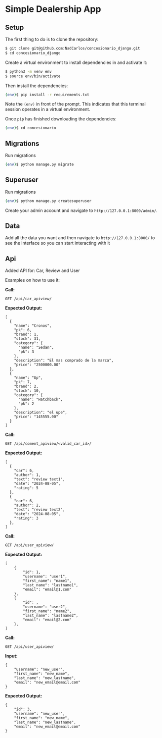 # Simple Dealership App

## Setup

The first thing to do is to clone the repository:

```sh
$ git clone git@github.com:NadCarlos/concesionario_django.git
$ cd concesionario_django
```

Create a virtual environment to install dependencies in and activate it:

```sh
$ python3 -m venv env
$ source env/bin/activate
```

Then install the dependencies:

```sh
(env)$ pip install -r requirements.txt
```
Note the `(env)` in front of the prompt. This indicates that this terminal
session operates in a virtual environment.

Once `pip` has finished downloading the dependencies:
```sh
(env)$ cd concesionario
```

## Migrations
Run migrations

```sh
(env)$ python manage.py migrate
```

## Superuser
Run migrations

```sh
(env)$ python manage.py createsuperuser
```

Create your admin account and navigate to `http://127.0.0.1:8000/admin/`.

## Data
Add all the data you want and then navigate to `http://127.0.0.1:8000/` to see the interface so you
can start interacting with it



## Api
Added API for: Car, Review and User

Examples on how to use it:

**Call:**
```http
GET /api/car_apiview/
```

**Expected Output:**
```
[
  {
    "name": "Cronos",
    "pk": 6,
    "brand": 1,
    "stock": 31,
    "category": {
      "name": "Sedan",
      "pk": 3
    },
    "description": "El mas comprado de la marca",
    "price": "2500000.00"
  },
  {
    "name": "Up",
    "pk": 7,
    "brand": 2,
    "stock": 10,
    "category": {
      "name": "Hatchback",
      "pk": 2
    },
    "description": "el upe",
    "price": "145555.00"
  }
]
```

**Call:**
```http
GET /api/coment_apiview/<valid_car_id>/
```

**Expected Output:**
```
[
  {
    "car": 6,
    "author": 1,
    "text": "review text1",
    "date": "2024-08-05",
    "rating": 5
  },
  {
    "car": 6,
    "author": 2,
    "text": "review text2",
    "date": "2024-08-05",
    "rating": 3
  },
]
```

**Call:**
```http
GET /api/user_apiview/
```

**Expected Output:**
```
[
    {
        "id": 1,
        "username": "user1",
        "first_name": "name1",
        "last_name": "lastname1",
        "email": "email@1.com"
    },
    {
        "id": ,
        "username": "user2",
        "first_name": "name2",
        "last_name": "lastname2",
        "email": "email@2.com"
    },
]
```

**Call:**
```http
GET /api/user_apiview/
```

**Input:**
```
{
    "username": "new_user",
    "first_name": "new_name",
    "last_name": "new_lastname",
    "email": "new_email@email.com"
}
```

**Expected Output:**
```
{
    "id": 3,
    "username": "new_user",
    "first_name": "new_name",
    "last_name": "new_lastname",
    "email": "new_email@email.com"
}
```
